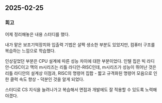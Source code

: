 ## 2025-02-25

### 회고

어제 정리해놓은 내용 스터디를 했다.

내가 맡은 보조기억장치와 입출력 기법은 살짝 생소한 부분도 있었지만, 컴퓨터 구조를 복습하는 느낌으로 학습했다.

인상깊었던 부분은 CPU 설계에 따른 성능 차이에 대한 부분이었다. 인텔 칩은 빅 라디안-CISC이고 맥의 m시리즈는 리틀 라디안-RISC인데, m시리즈가 성능이 뛰어난 것은 리틀 라디안의 설계상 이점과, RISC의 명령어 집합 - 짧고 규격화된 명령어 모음으로 인한 클럭 속도 향상 - 덕분인 것을 알게 되었다.

스터디로 CS 지식을 늘려나가고 복습해서 면접과 개발에도 잘 적용할 수 있도록 노력해야겠다.
